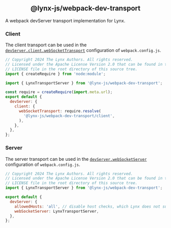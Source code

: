 <h2 align="center">@lynx-js/webpack-dev-transport</h2>

A webpack devServer transport implementation for Lynx.

### Client

The client transport can be used in the
[`devServer.client.webSocketTransport`](https://webpack.js.org/configuration/dev-server/#websockettransport)
configuration of `webpack.config.js`.

```js
// Copyright 2024 The Lynx Authors. All rights reserved.
// Licensed under the Apache License Version 2.0 that can be found in the
// LICENSE file in the root directory of this source tree.
import { createRequire } from 'node:module';

import { LynxTransportServer } from '@lynx-js/webpack-dev-transport';

const require = createRequire(import.meta.url);
export default {
  devServer: {
    client: {
      webSocketTransport: require.resolve(
        '@lynx-js/webpack-dev-transport/client',
      ),
    },
  },
};
```

### Server

The server transport can be used in the
[`devServer.webSocketServer`](https://webpack.js.org/configuration/dev-server/#devserverwebsocketserver)
configuration of `webpack.config.js`.

```js
// Copyright 2024 The Lynx Authors. All rights reserved.
// Licensed under the Apache License Version 2.0 that can be found in the
// LICENSE file in the root directory of this source tree.
import { LynxTransportServer } from '@lynx-js/webpack-dev-transport';

export default {
  devServer: {
    allowedHosts: 'all', // disable host checks, which Lynx does not support
    webSocketServer: LynxTransportServer,
  },
};
```
